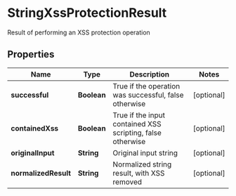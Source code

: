 

# StringXssProtectionResult

Result of performing an XSS protection operation

## Properties

| Name | Type | Description | Notes |
|------------ | ------------- | ------------- | -------------|
|**successful** | **Boolean** | True if the operation was successful, false otherwise |  [optional] |
|**containedXss** | **Boolean** | True if the input contained XSS scripting, false otherwise |  [optional] |
|**originalInput** | **String** | Original input string |  [optional] |
|**normalizedResult** | **String** | Normalized string result, with XSS removed |  [optional] |



